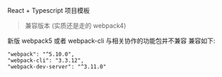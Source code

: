 <!-- @format -->

React + Typescript 项目模板

> 兼容版本 (实质还是走的 webpack4)

新版 webpack5 或者 webpack-cli 与相关协作的功能包并不兼容
兼容如下:

```
"webpack": "^5.10.0",
"webpack-cli": "3.3.12",
"webpack-dev-server": "^3.11.0"
```
